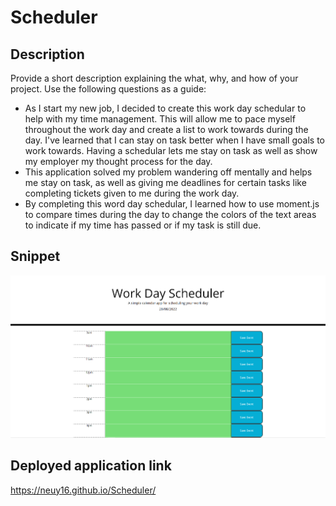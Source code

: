# Scheduler

## Description

Provide a short description explaining the what, why, and how of your project. Use the following questions as a guide:

- As I start my new job, I decided to create this work day schedular to help with my time management. This will allow me to pace myself throughout the work day and create a list to work towards during the day. I've learned that I can stay on task better when I have small goals to work towards. Having a schedular lets me stay on task as well as show my employer my thought process for the day. 
- This application solved my problem wandering off mentally and helps me stay on task, as well as giving me deadlines for certain tasks like completing tickets given to me during the work day.
- By completing this word day schedular, I learned how to use moment.js to compare times during the day to change the colors of the text areas to indicate if my time has passed or if my task is still due.

## Snippet

![](assets/images/schedular.PNG)


## Deployed application link

https://neuy16.github.io/Scheduler/